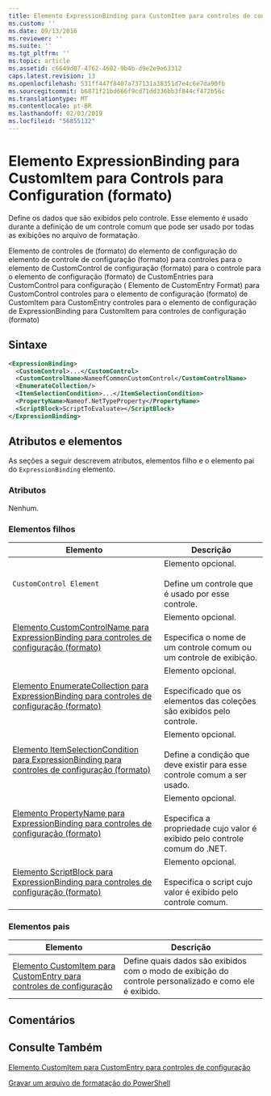 ```yaml
---
title: Elemento ExpressionBinding para CustomItem para controles de configuração (formato) | Microsoft Docs
ms.custom: ''
ms.date: 09/13/2016
ms.reviewer: ''
ms.suite: ''
ms.tgt_pltfrm: ''
ms.topic: article
ms.assetid: c6649d07-4762-4602-9b4b-d9e2e9e63312
caps.latest.revision: 13
ms.openlocfilehash: 531ff447f8407a737131a38351d7e4c6e7da90fb
ms.sourcegitcommit: b6871f21bd666f9cd71dd336bb3f844cf472b56c
ms.translationtype: MT
ms.contentlocale: pt-BR
ms.lasthandoff: 02/03/2019
ms.locfileid: "56855132"
---
```

# <a name="expressionbinding-element-for-customitem-for-controls-for-configuration-format"></a>Elemento ExpressionBinding para CustomItem para Controls para Configuration (formato)

Define os dados que são exibidos pelo controle. Esse elemento é usado durante a definição de um controle comum que pode ser usado por todas as exibições no arquivo de formatação.

Elemento de controles de (formato) do elemento de configuração do elemento de controle de configuração (formato) para controles para o elemento de CustomControl de configuração (formato) para o controle para o elemento de configuração (formato) de CustomEntries para CustomControl para configuração ( Elemento de CustomEntry Format) para CustomControl controles para o elemento de configuração (formato) de CustomItem para CustomEntry controles para o elemento de configuração de ExpressionBinding para CustomItem para controles de configuração (formato)

## <a name="syntax"></a>Sintaxe

```xml
<ExpressionBinding>
  <CustomControl>...</CustomControl>
  <CustomControlName>NameofCommonCustomControl</CustomControlName>
  <EnumerateCollection/>
  <ItemSelectionCondition>...</ItemSelectionCondition>
  <PropertyName>Nameof.NetTypeProperty</PropertyName>
  <ScriptBlock>ScriptToEvaluate></ScriptBlock>
</ExpressionBinding>
```

## <a name="attributes-and-elements"></a>Atributos e elementos

As seções a seguir descrevem atributos, elementos filho e o elemento pai do `ExpressionBinding` elemento.

### <a name="attributes"></a>Atributos

Nenhum.

### <a name="child-elements"></a>Elementos filhos

|Elemento|Descrição|
|-------------|-----------------|
|`CustomControl Element`|Elemento opcional.<br /><br /> Define um controle que é usado por esse controle.|
|[Elemento CustomControlName para ExpressionBinding para controles de configuração (formato)](./customcontrolname-element-for-expressionbinding-for-controls-for-configuration-format.md)|Elemento opcional.<br /><br /> Especifica o nome de um controle comum ou um controle de exibição.|
|[Elemento EnumerateCollection para ExpressionBinding para controles de configuração (formato)](./enumeratecollection-element-for-expressionbinding-for-controls-for-configuration-format.md)|Elemento opcional.<br /><br /> Especificado que os elementos das coleções são exibidos pelo controle.|
|[Elemento ItemSelectionCondition para ExpressionBinding para controles de configuração (formato)](./itemselectioncondition-element-for-expressionbinding-for-controls-for-configuration-format.md)|Elemento opcional.<br /><br /> Define a condição que deve existir para esse controle comum a ser usado.|
|[Elemento PropertyName para ExpressionBinding para controles de configuração (formato)](./propertyname-element-for-expressionbinding-for-controls-for-configuration-format.md)|Elemento opcional.<br /><br /> Especifica a propriedade cujo valor é exibido pelo controle comum do .NET.|
|[Elemento ScriptBlock para ExpressionBinding para controles de configuração (formato)](./scriptblock-element-for-expressionbinding-for-controls-for-configuration-format.md)|Elemento opcional.<br /><br /> Especifica o script cujo valor é exibido pelo controle comum.|

### <a name="parent-elements"></a>Elementos pais

|Elemento|Descrição|
|-------------|-----------------|
|[Elemento CustomItem para CustomEntry para controles de configuração](./customitem-element-for-customentry-for-controls-for-configuration-format.md)|Define quais dados são exibidos com o modo de exibição do controle personalizado e como ele é exibido.|

## <a name="remarks"></a>Comentários

## <a name="see-also"></a>Consulte Também

[Elemento CustomItem para CustomEntry para controles de configuração](./customitem-element-for-customentry-for-controls-for-configuration-format.md)

[Gravar um arquivo de formatação do PowerShell](./writing-a-powershell-formatting-file.md)
